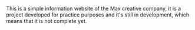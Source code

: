 This is a simple information website of the Max creative company, it is a project developed for practice purposes and it's still in development, which means that it is not complete yet.
